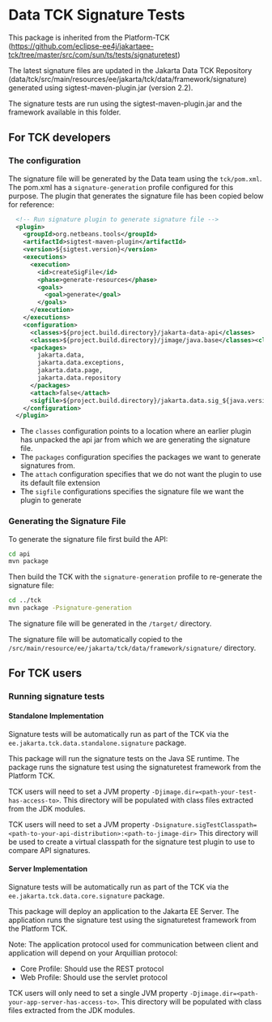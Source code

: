 # Data TCK Signature Tests

This package is inherited from the Platform-TCK (https://github.com/eclipse-ee4j/jakartaee-tck/tree/master/src/com/sun/ts/tests/signaturetest)

The latest signature files are updated in the Jakarta Data TCK Repository 
(data/tck/src/main/resources/ee/jakarta/tck/data/framework/signature) 
generated using sigtest-maven-plugin.jar (version 2.2).

The signature tests are run using the sigtest-maven-plugin.jar and the framework available in this folder.

## For TCK developers

### The configuration

The signature file will be generated by the Data team using the `tck/pom.xml`. 
The pom.xml has a `signature-generation` profile configured for this purpose.
The plugin that generates the signature file has been copied below for reference:


```xml
  <!-- Run signature plugin to generate signature file -->
  <plugin>
    <groupId>org.netbeans.tools</groupId>
    <artifactId>sigtest-maven-plugin</artifactId>
    <version>${sigtest.version}</version>
    <executions>
      <execution>
        <id>createSigFile</id>
        <phase>generate-resources</phase>
        <goals>
          <goal>generate</goal>
        </goals>
      </execution>
    </executions>
    <configuration>
      <classes>${project.build.directory}/jakarta-data-api</classes>
      <classes>${project.build.directory}/jimage/java.base</classes><classes>${project.build.directory}/jimage/java.base</classes>
      <packages>
        jakarta.data,
        jakarta.data.exceptions,
        jakarta.data.page,
        jakarta.data.repository
      </packages>
      <attach>false</attach>
      <sigfile>${project.build.directory}/jakarta.data.sig_${java.version}</sigfile>
    </configuration>
  </plugin>
```

- The `classes` configuration points to a location where an earlier plugin has unpacked the api jar from which we are generating the signature file.
- The `packages` configuration specifies the packages we want to generate signatures from. 
- The `attach` configuration specifies that we do not want the plugin to use its default file extension
- The `sigfile` configurations specifies the signature file we want the plugin to generate

### Generating the Signature File

To generate the signature file first build the API:

```sh
cd api
mvn package
```

Then build the TCK with the `signature-generation` profile to re-generate the signature file:

```sh
cd ../tck
mvn package -Psignature-generation
```

The signature file will be generated in the `/target/` directory.

The signature file will be automatically copied to the `/src/main/resource/ee/jakarta/tck/data/framework/signature/` directory.

## For TCK users

### Running signature tests

#### Standalone Implementation

Signature tests will be automatically run as part of the TCK via the `ee.jakarta.tck.data.standalone.signature` package. 

This package will run the signature tests on the Java SE runtime.
The package runs the signature test using the signaturetest framework from the Platform TCK.

TCK users will need to set a JVM property `-Djimage.dir=<path-your-test-has-access-to>`.
This directory will be populated with class files extracted from the JDK modules.

TCK users will need to set a JVM property `-Dsignature.sigTestClasspath=<path-to-your-api-distribution>:<path-to-jimage-dir>`
This directory will be used to create a virtual classpath for the signature test plugin to use to compare API signatures.

#### Server Implementation

Signature tests will be automatically run as part of the TCK via the `ee.jakarta.tck.data.core.signature` package. 

This package will deploy an application to the Jakarta EE Server. 
The application runs the signature test using the signaturetest framework from the Platform TCK.

Note: The application protocol used for communication between client and application will depend on your Arquillian protocol:
- Core Profile: Should use the REST protocol
- Web Profile: Should use the servlet protocol

TCK users will only need to set a single JVM property `-Djimage.dir=<path-your-app-server-has-access-to>`.
This directory will be populated with class files extracted from the JDK modules.